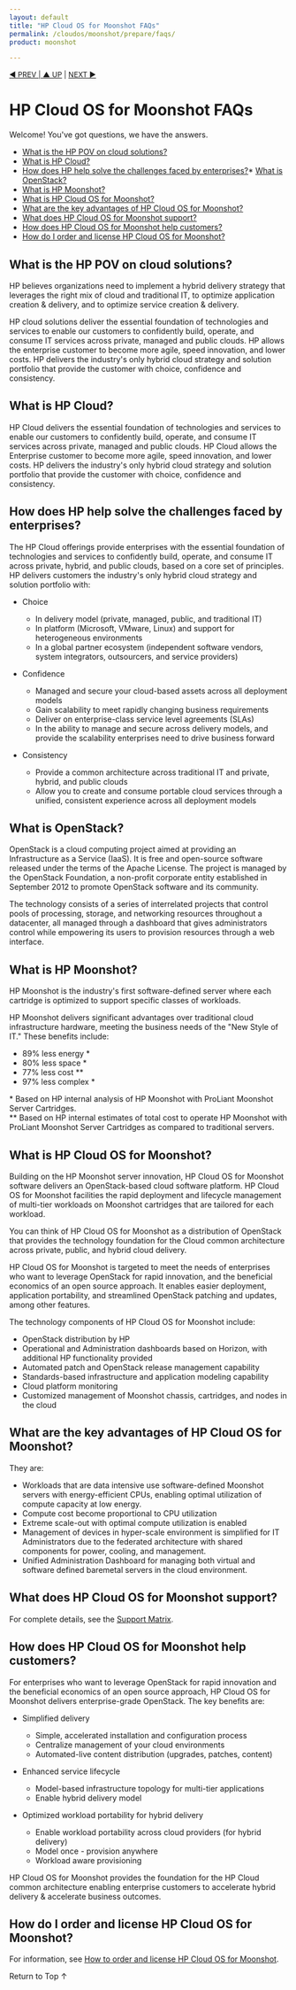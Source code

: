 ```yaml
---
layout: default
title: "HP Cloud OS for Moonshot FAQs"
permalink: /cloudos/moonshot/prepare/faqs/
product: moonshot

---
```


<script>

function PageRefresh {
onLoad="window.refresh"
}

PageRefresh();

</script>


<p style="font-size: small;"> <a href="/cloudos/moonshot/prepare/supportmatrix/">&#9664; PREV | <a href="/cloudos/moonshot/prepare/">&#9650; UP</a> | <a href="/cloudos/moonshot/prepare/videos/">NEXT &#9654;</a> </p>

# HP Cloud OS for Moonshot FAQs

Welcome! You've got questions, we have the answers.

* [What is the HP POV on cloud solutions?](#what-is-the-hp-pov-on-cloud-solutions)
* [What is HP Cloud?](#what-is-hp-cloud)
* [How does HP help solve the challenges faced by enterprises?](#how-does-hp-help-solve-the-challenges-faced-by-enterprises)* [What is OpenStack?](#what-is-openstack)
* [What is HP Moonshot?](#what-is-hp-moonshot)
* [What is HP Cloud OS for Moonshot?](#what-is-hp-cloud-os-for-moonshot)
* [What are the key advantages of HP Cloud OS for Moonshot?](#what-are-the-key-advantages-of-hp-cloud-os-for-moonshot)
* [What does HP Cloud OS for Moonshot support?](#what-does-hp-cloud-os-for-moonshot-support)
* [How does HP Cloud OS for Moonshot help customers?](#how-does-hp-cloud-os-for-moonshot-help-customers) 
* [How do I order and license HP Cloud OS for Moonshot?](#how-do-i-order-and-license-hp-cloud-os-for-moonshot)

## What is the HP POV on cloud solutions?

HP believes organizations need to implement a hybrid delivery strategy that leverages the right mix of cloud and traditional IT, to optimize application creation &amp; delivery, and to optimize service creation &amp; delivery.

HP cloud solutions deliver the essential foundation of technologies and services to enable our customers to confidently build, operate, and 
consume IT services across private, managed and public clouds. HP allows the enterprise customer to become more agile, 
speed innovation, and lower costs. HP delivers the industry's only hybrid cloud strategy and solution portfolio that 
provide the customer with choice, confidence and consistency.

## What is HP Cloud?

HP Cloud delivers the essential foundation of technologies and services to enable our customers to confidently build, operate, and 
consume IT services across private, managed and public clouds. HP Cloud allows the Enterprise customer to become more agile, 
speed innovation, and lower costs. HP delivers the industry's only hybrid cloud strategy and solution portfolio that 
provide the customer with choice, confidence and consistency.

## How does HP help solve the challenges faced by enterprises?

The HP Cloud offerings provide enterprises with the essential foundation of technologies and services to 
confidently build, operate, and consume IT across private, hybrid, and public clouds, based on a core set of principles. 
HP delivers customers the industry's only hybrid cloud strategy and solution portfolio with: 

* Choice
  * In delivery model (private, managed, public, and traditional IT)
  * In platform (Microsoft, VMware, Linux) and support for heterogeneous environments
  * In a global partner ecosystem (independent software vendors, system integrators, outsourcers, and service providers)

* Confidence 
  * Managed and secure your cloud-based assets across all deployment models
  * Gain scalability to meet rapidly changing business requirements
  * Deliver on enterprise-class service level agreements (SLAs) 
  * In the ability to manage and secure across delivery models, and provide the scalability enterprises need to drive business forward

* Consistency 
  * Provide a common architecture across traditional IT and private, hybrid, and public clouds
  * Allow you to create and consume portable cloud services through a unified, consistent experience across all deployment models
  
## What is OpenStack?

OpenStack is a cloud computing project aimed at providing an Infrastructure as a Service (IaaS). It is free and open-source software released under the terms of the Apache License. The project is managed by the OpenStack 
Foundation, a non-profit corporate entity established in September 2012 to promote OpenStack software and its community. 

The technology consists of a series of interrelated projects that control pools of processing, storage, and networking resources throughout a datacenter, all managed through a dashboard that gives administrators control while empowering its users to provision resources through a web interface.

## What is HP Moonshot?

HP Moonshot is the industry's first software-defined server where each cartridge is optimized to support specific classes of workloads.

HP Moonshot delivers significant advantages over traditional cloud infrastructure hardware, meeting the business needs of the "New Style of IT." These benefits include:

* 89% less energy \*
* 80% less space \*
* 77% less cost \*\*
* 97% less complex \*

\* Based on HP internal analysis of HP Moonshot with ProLiant Moonshot Server Cartridges. <br /> 
\*\* Based on HP internal estimates of total cost to operate HP Moonshot with ProLiant Moonshot Server Cartridges as compared to traditional servers.

## What is HP Cloud OS for Moonshot?

Building on the HP Moonshot server innovation, HP Cloud OS for Moonshot software delivers an OpenStack-based cloud software platform. 
HP Cloud OS for Moonshot facilities the rapid deployment and lifecycle management of multi-tier workloads on Moonshot cartridges that are tailored for each workload.

You can think of HP Cloud OS for Moonshot as a distribution of OpenStack that provides the technology foundation for the Cloud common architecture across private, public, and hybrid cloud delivery. 

HP Cloud OS for Moonshot is targeted to meet the needs of enterprises who want to leverage OpenStack for rapid innovation, and the beneficial 
economics of an open source approach. It enables easier deployment, application portability, and streamlined OpenStack patching and updates, among other features.   

The technology components of HP Cloud OS for Moonshot include:

* OpenStack distribution by HP
* Operational and Administration dashboards based on Horizon, with additional HP functionality provided
* Automated patch and OpenStack release management capability
* Standards-based infrastructure and application modeling capability
* Cloud platform monitoring
* Customized management of Moonshot chassis, cartridges, and nodes in the cloud

## What are the key advantages of HP Cloud OS for Moonshot?

They are: 

* Workloads that are data intensive use software-defined Moonshot servers with energy-efficient CPUs, enabling optimal utilization of compute capacity at low energy.
* Compute cost become proportional to CPU utilization
* Extreme scale-out with optimal compute utilization is enabled 
* Management of devices in hyper-scale environment is simplified for IT Administrators due to the federated architecture with shared components for power, cooling, and management.
* Unified Administration Dashboard for managing both virtual and software defined baremetal servers in the cloud environment.

## What does HP Cloud OS for Moonshot support?

For complete details, see the [Support Matrix](/cloudos/moonshot/prepare/supportmatrix/).

## How does HP Cloud OS for Moonshot help customers?

For enterprises who want to leverage OpenStack for rapid innovation and the beneficial economics of an open source approach, HP Cloud OS for Moonshot delivers enterprise-grade OpenStack.  The key benefits are:

* Simplified delivery
  * Simple, accelerated installation and configuration process
  * Centralize management of your cloud environments
  * Automated-live content distribution (upgrades, patches, content)

* Enhanced service lifecycle
  * Model-based infrastructure topology for multi-tier applications
  * Enable hybrid delivery model
 
* Optimized workload portability for hybrid delivery
  * Enable workload portability across cloud providers (for hybrid delivery)
  * Model once - provision anywhere
  * Workload aware provisioning

HP Cloud OS for Moonshot provides the foundation for the HP Cloud common architecture enabling enterprise customers to accelerate hybrid delivery &amp; accelerate business outcomes.

## How do I order and license HP Cloud OS for Moonshot?

For information, see [How to order and license HP Cloud OS for Moonshot](/cloudos/moonshot/prepare/order-license/).

<a href="#top" style="padding:14px 0px 14px 0px; text-decoration: none;"> Return to Top &#8593; </a>

